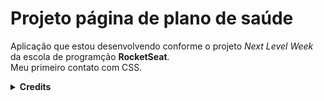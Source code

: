 # Projeto página de plano de saúde

Aplicação que estou desenvolvendo conforme o projeto *Next Level Week* da escola de programção **RocketSeat**.<br>
Meu primeiro contato com CSS.

<details align="left">
  <summary><b>Credits</b></summary> 
   - Foto by <a href="https://unsplash.com/photos/ex1CRGFAftA"> Miguel Bruna at Unsplash</a><br>
</details>
